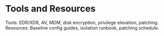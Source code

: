 # Tools and Resources
Tools: EDR/XDR, AV, MDM, disk encryption, privilege elevation, patching.
Resources: Baseline config guides, isolation runbook, patching schedule.
